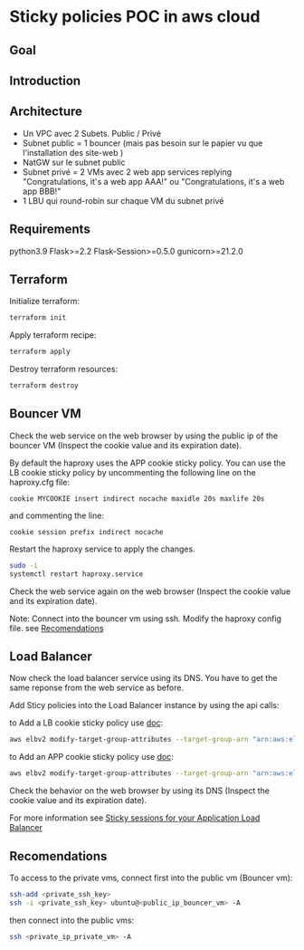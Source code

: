 # Sticky policies POC in aws cloud

## Goal

## Introduction

## Architecture

- Un VPC avec 2 Subets. Public / Privé
- Subnet public = 1 bouncer (mais pas besoin sur le papier vu que l'installation des site-web )
- NatGW sur le subnet public
- Subnet privé = 2 VMs avec 2 web app services replying "Congratulations, it's a web app AAA!" ou "Congratulations, it's a web app BBB!"
- 1 LBU qui round-robin sur chaque VM du subnet privé

## Requirements

python3.9
Flask>=2.2
Flask-Session>=0.5.0
gunicorn>=21.2.0

## Terraform

Initialize terraform:

```bash
terraform init
```

Apply terraform recipe:

```bash
terraform apply
```

Destroy terraform resources:

```bash
terraform destroy
```

## Bouncer VM

Check the web service on the web browser by using the public ip of the bouncer VM (Inspect the cookie value and its expiration date).

By default the haproxy uses the APP cookie sticky policy. You can use the LB cookie sticky policy by uncommenting the following line on the haproxy.cfg file:

```
cookie MYCOOKIE insert indirect nocache maxidle 20s maxlife 20s
```

and commenting the line:

```
cookie session prefix indirect nocache
```

Restart the haproxy service to apply the changes. 

```bash
sudo -i 
systemctl restart haproxy.service
```

Check the web service again on the web browser (Inspect the cookie value and its expiration date).

Note: Connect into the bouncer vm using ssh. Modify the haproxy config file. see [Recomendations](#recomendations)

## Load Balancer

Now check the load balancer service using its DNS. You have to get the same reponse from the web service as before.

Add Sticy policies into the Load Balancer instance by using the api calls:

to Add a LB cookie sticky policy use [doc](https://docs.aws.amazon.com/cli/latest/reference/elbv2/modify-target-group-attributes.html): 

```bash
aws elbv2 modify-target-group-attributes --target-group-arn "arn:aws:elasticloadbalancing:eu-west-3:224292614096:targetgroup/terraform-balancer-target-group/064dba88b9985a05" --attributes Key=stickiness.enabled,Value=true Key=stickiness.lb_cookie.duration_seconds,Value=20
```

to Add an APP cookie sticky policy use [doc](https://docs.aws.amazon.com/cli/latest/reference/elbv2/modify-target-group-attributes.html): 

```bash
aws elbv2 modify-target-group-attributes --target-group-arn "arn:aws:elasticloadbalancing:eu-west-3:224292614096:targetgroup/terraform-balancer-target-group/ed47c156212b0b81" --attributes Key=stickiness.enabled,Value=true Key=stickiness.type,Value=app_cookie Key=stickiness.app_cookie.cookie_name,Value=session Key=stickiness.app_cookie.duration_seconds,Value=10
```

Check the behavior on the web browser by using its DNS (Inspect the cookie value and its expiration date). 

For more information see [Sticky sessions for your Application Load Balancer](https://docs.aws.amazon.com/elasticloadbalancing/latest/application/sticky-sessions.html)

## Recomendations

To access to the private vms, connect first into the public vm (Bouncer vm):

```bash
ssh-add <private_ssh_key>  
ssh -i <private_ssh_key> ubuntu@<public_ip_bouncer_vm> -A
```

then connect into the public vms:

```bash
ssh <private_ip_private_vm> -A
```

 
